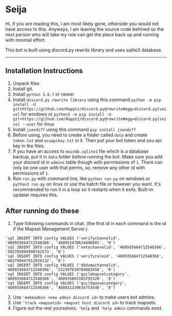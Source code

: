 # Seija
Hi, if you are reading this, I am most likely gone, otherside you would not have access to this.
Anyways, I am leaving the source code behined so the next person who will take my role can get the place back up and running with minimal effort. 

This bot is built using discord.py rewrite library and uses sqlite3 database.

---

## Installation Instructions

1. Unpack files
2. Install git.
3. Install `python 3.6.7` or newer
4. Install `discord.py rewrite library` using this command `python -m pip install -U git+https://github.com/Rapptz/discord.py@rewrite#egg=discord.py[voice]` for windows or `python3 -m pip install -U git+https://github.com/Rapptz/discord.py@rewrite#egg=discord.py[voice] --user` for linux
5. Install `jsondiff` using this command `pip install jsondiff`
6. Before using, you need to create a folder called `data` and create `token.txt` and `osuapikey.txt` in it. Then put your bot token and osu api key in the files. 
7. If you have an access to `maindb.sqlite3` file which is a database backup, put it in `data` folder before running the bot. Make sure you add your discord id in `admins` table though with permissions of `1`. There can only be one user with that perms, so, remove any other id with permissions of `1`.
8. Run `run.py` with command line, like `python run.py` on windows or `python3 run.py` on linux or use the batch file or however you want. It's recommended to run it in a loop so it restarts when it exits. Built-in updater requires this.

## After running do these

1. Type following commands in chat. (the first id in each command is the id if the Mapset Management Server.)
```
'sql INSERT INTO config VALUES ('verifychannelid', '460935664712548366', '460952470634496001', '0')
'sql INSERT INTO config VALUES ('vetochannelid', '460935664712548366', '502705804990742573', '0')
'sql INSERT INTO config VALUES ('verifyroleid', '460935664712548366', '463790447912026132', '0')
'sql INSERT INTO config VALUES ('dbdumpchannelid', '460935664712548366', '532397839784083458', '0')
'sql INSERT INTO config VALUES ('guildmapsetcategory', '460935664712548366', '460935665165795328', '0')
'sql INSERT INTO config VALUES ('guildqueuecategory', '460935664712548366', '488831339634753546', '0')
```
2. Use `'makeadmin <new admin discord id>` to make users bot admins.
3. Use `'track <mapsetid> <mapset host discord id>` to track mapsets.
4. Figure out the rest yourselves. `'help` and `'help admin` commands exist.

